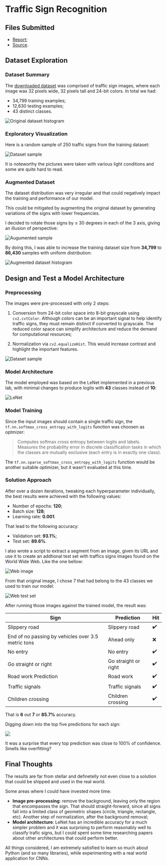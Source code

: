 # Traffic Sign Recognition

## Files Submitted

* [Report](report.pdf);
* [Source](Traffic_Sign_Classifier.ipynb).

## Dataset Exploration

### Dataset Summary

The [downloaded dataset](https://d17h27t6h515a5.cloudfront.net/topher/2017/February/5898cd6f_traffic-signs-data/traffic-signs-data.zip) was comprised of traffic sign images, where each image was 32 pixels wide, 32 pixels tall and 24-bit colors. In total we had:

* 34,799 training examples;
* 12,630 testing examples;
* 43 distinct classes.

![Original dataset histogram](images/dataset_histogram.png)

### Exploratory Visualization

Here is a random sample of 250 traffic signs from the training dataset:

![Dataset sample](images/dataset_sample.png)

It is noteworthy the pictures were taken with various light conditions and some are quite hard to read.

### Augmented Dataset

The dataset distribution was very irregular and that could negatively impact the training and performance of our model.

This could be mitigated by augmenting the original dataset by generating variations of the signs with lower frequencies.

I decided to rotate those signs by ± 30 degrees in each of the 3 axis, giving an illusion of perspective:

![Augumented sample](images/dataset_sample_augumented.png)

By doing this, I was able to increase the training dataset size from **34,799** to **86,430** samples with uniform distribution:

![Augmented dataset histogram](images/augumented_dataset_histogram.png)

## Design and Test a Model Architecture

### Preprocessing

The images were pre-processed with only 2 steps:

1. Conversion from 24-bit color space into 8-bit grayscale using `cv2.cvtColor`. Although colors can be an important signal to help identify traffic signs, they must remain distinct if converted to grayscale. The reduced color space can simplify architecture and reduce the demand for computational resources;

2. Normalization via `cv2.equalizeHist`. This would increase contrast and highlight the important features.

![Dataset sample](images/dataset_sample_processed.png)
 
### Model Architecture

The model employed was based on the LeNet implemented in a previous lab, with minimal changes to produce logits with **43** classes instead of **10**:

![LeNet](images/model_architecture.png)

### Model Training

Since the input images should contain a single traffic sign, the `tf.nn.softmax_cross_entropy_with_logits` function was choosen as optmizer:  

> Computes softmax cross entropy between logits and labels.
> Measures the probability error in discrete classification tasks in which the classes are mutually exclusive (each entry is in exactly one class).

The `tf.nn.sparse_softmax_cross_entropy_with_logits` function would be another suitable optimizer, but it wasn't evaluated at this time.

### Solution Approach

After over a dozen iterations, tweaking each hyperparameter individually, the best results were achieved with the following values:

* Number of epochs: **120**;
* Batch size: **128**;
* Learning rate: **0.001**.

That lead to the following accuracy:

* Validation set: **93.1%**;
* Test set: **89.6%**.

I also wrote a script to extract a segment from an image, given its URL and use it to create an addtional test set with traffics signs images found on the World Wide Web. Like the one bellow:

![Web image](https://image.shutterstock.com/z/stock-photo-too-many-traffic-signs-on-white-background-71581573.jpg)

From that original image, I chose 7 that had belong to the 43 classes we used to train our model: 

![Web test set](images/web_test_set.png)

After running those images against the trained model, the result was:

Sign | Prediction | Hit
-----| -----------|----
Slippery road | Slippery road | :heavy_check_mark:
End of no passing by vehicles over 3.5 metric tons | Ahead only | :x:
No entry | No entry | :heavy_check_mark:
Go straight or right | Go straight or right | :heavy_check_mark:
Road work Prediction | Road work | :heavy_check_mark:
Traffic signals | Traffic signals | :heavy_check_mark:
Children crossing | Children crossing | :heavy_check_mark:

That is **6** out **7** or **85.7%** accuracy.

Digging down into the top five predictions for each sign:

![](images/web_test_set_prediction.png)

It was a surprise that every top prediction was close to 100% of confidence. Smells like overfitting?

## Final Thoughts

The results are far from stellar and definetelly not even close to a solution that could be shipped and used in the real world.

Some areas where I could have invested more time:

* **Image pre-processing**: remove the background, leaving only the region that encompasses the sign. That should straight-forward, since all signs fall into a limited class of geometric shapes (circle, triangle, rectangle, etc). Another step of normalization, after the background removal;
* **Model architecture**: LeNet has an incredible accuracy for a much simpler problem and it was surprising to perform reasonably well to classify trafic signs, but I could spent some time researching papers about other architectures that could perform better.

All things considered, I am extremely satisfied to learn so much about Python (and so many libraries), while experimenting with a real world application for CNNs.
